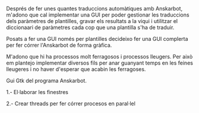 Després de fer unes quantes traduccions automàtiques amb Anskarbot, m'adono que cal implementar una GUI per poder gestionar les traduccions dels paràmetres de plantilles, gravar els resultats a la viqui i utilitzar el diccionaari de paràmetres cada cop que una plantilla s'ha de traduir.

Posats a fer una GUI només per plantilles decideixo fer una GUI complerta per fer córrer l'Anskarbot de forma gràfica. 

M'adono que hi ha processos molt ferragosos i processos lleugers. Per això em plantejo implementar diversos fils per anar guanyant temps en les feines lleugeres i no haver d'esperar que acabin les ferragoses.

Gui Gtk del programa Anskarbot.

1.- El·laborar les finestres

2.- Crear threads per fer córrer procesos en paral·lel
